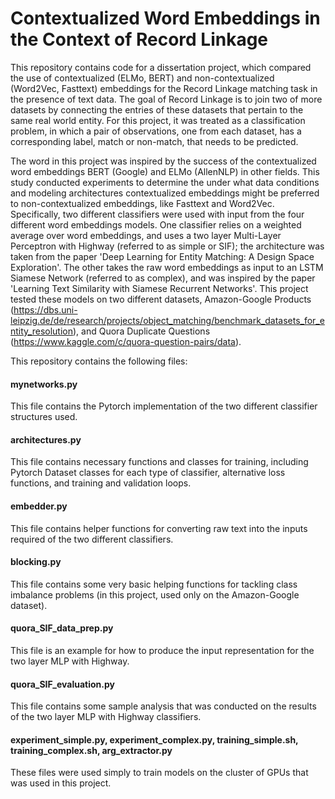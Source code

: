 # Contextualized Word Embeddings in the Context of Record Linkage

This repository contains code for a dissertation project, which compared the use of contextualized (ELMo, BERT) and non-contextualized (Word2Vec, Fasttext) embeddings for the Record Linkage matching task in the presence of text data. The goal of Record Linkage is to join two of more datasets by connecting the entries of these datasets that pertain to the same real world entity. For this project, it was treated as a classification problem, in which a pair of observations, one from each dataset, has a corresponding label, match or non-match, that needs to be predicted.

The word in this project was inspired by the success of the contextualized word embeddings BERT (Google) and ELMo (AllenNLP) in other fields. This study conducted experiments to determine the under what data conditions and modeling architectures contextualized embeddings might be preferred to non-contextualized embeddings, like Fasttext and Word2Vec. Specifically, two different classifiers were used with input from the four different word embeddings models. One classifier relies on a weighted average over word embeddings, and uses a two layer Multi-Layer Perceptron with Highway (referred to as simple or SIF); the architecture was taken from the paper 'Deep Learning for Entity Matching: A Design Space Exploration'. The other takes the raw word embeddings as input to an LSTM Siamese Network (referred to as complex), and was inspired by the paper 'Learning Text Similarity with Siamese Recurrent Networks'. This project tested these models on two different datasets, Amazon-Google Products (https://dbs.uni-leipzig.de/de/research/projects/object_matching/benchmark_datasets_for_entity_resolution), and Quora Duplicate Questions (https://www.kaggle.com/c/quora-question-pairs/data).

This repository contains the following files:

#### mynetworks.py
This file contains the Pytorch implementation of the two different classifier structures used.

#### architectures.py
This file contains necessary functions and classes for training, including Pytorch Dataset classes for each type of classifier, alternative loss functions, and training and validation loops.

#### embedder.py
This file contains helper functions for converting raw text into the inputs required of the two different classifiers.

#### blocking.py
This file contains some very basic helping functions for tackling class imbalance problems (in this project, used only on the Amazon-Google dataset).

#### quora_SIF_data_prep.py
This file is an example for how to produce the input representation for the two layer MLP with Highway.

#### quora_SIF_evaluation.py
This file contains some sample analysis that was conducted on the results of the two layer MLP with Highway classifiers.

#### experiment_simple.py, experiment_complex.py, training_simple.sh, training_complex.sh, arg_extractor.py
These files were used simply to train models on the cluster of GPUs that was used in this project.



